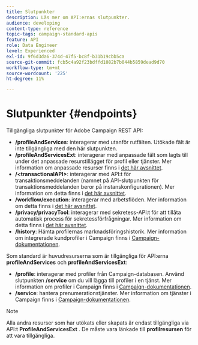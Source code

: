 ```yaml
---
title: Slutpunkter
description: Läs mer om API:ernas slutpunkter.
audience: developing
content-type: reference
topic-tags: campaign-standard-apis
feature: API
role: Data Engineer
level: Experienced
exl-id: 9f6d3da6-374d-47f5-bc8f-b31b19cbb5ca
source-git-commit: fcb5c4a92f23bdffd1082b7b044b5859dead9d70
workflow-type: tm+mt
source-wordcount: '225'
ht-degree: 11%

---
```


# Slutpunkter {#endpoints}

Tillgängliga slutpunkter för Adobe Campaign REST API:

* **/profileAndServices**: interagerar med utanför rutfälten. Utökade fält är inte tillgängliga med den här slutpunkten.
* **/profileAndServicesExt**: interagerar med anpassade fält som lagts till under det anpassade resurstillägget för profil eller tjänster. Mer information om anpassade resurser finns i [det här avsnittet](../../api/using/custom-resources.md).
* **/&lt;transactionalAPI>**: interagerar med API:t för transaktionsmeddelanden (namnet på API-slutpunkten för transaktionsmeddelanden beror på instanskonfigurationen). Mer information om detta finns i [det här avsnittet](../../api/using/managing-transactional-messages.md).
* **/workflow/execution**: interagerar med arbetsflöden. Mer information om detta finns i [det här avsnittet](../../api/using/controlling-a-workflow.md).
* **/privacy/privacyTool**: interagerar med sekretess-API:t för att tillåta automatisk process för sekretessförfrågningar. Mer information om detta finns i [det här avsnittet](../../api/using/creating-a-privacy-request.md).
* **/history**: Hämta profilernas marknadsföringshistorik. Mer information om integrerade kundprofiler i Campaign finns i [Campaign-dokumentationen](https://helpx.adobe.com/campaign/standard/audiences/using/integrated-customer-profile.html).

Som standard är huvudresurserna som är tillgängliga för API:erna **profileAndServices** och **profileAndServicesExt**:

* **/profile**: interagerar med profiler från Campaign-databasen. Använd slutpunkten **/service** om du vill lägga till profiler i en tjänst. Mer information om profiler i Campaign finns i [Campaign-dokumentationen](https://helpx.adobe.com/campaign/standard/audiences/using/about-profiles.html).
* **/service**: hantera prenumerationstjänster. Mer information om tjänster i Campaign finns i [Campaign-dokumentationen](https://helpx.adobe.com/campaign/standard/audiences/using/creating-a-service.html).

>[!NOTE]
>
>Alla andra resurser som har utökats eller skapats är endast tillgängliga via API:t **ProfileAndServicesExt** . De måste vara länkade till **profilresursen** för att vara tillgängliga.
